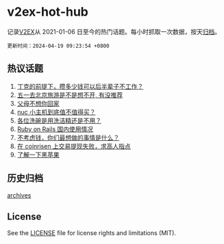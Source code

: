 # v2ex-hot-hub

 记录[V2EX](https://www.v2ex.com/)从 2021-01-06 日至今的热门话题。每小时抓取一次数据，按天[归档](archives)。

`更新时间：2024-04-19 09:23:54 +0800`

## 热议话题

1. [丁克的前提下，攒多少钱可以后半辈子不工作？](https://www.v2ex.com/t/1033524)
1. [五一去北京旅游是不是想不开, 有没推荐](https://www.v2ex.com/t/1033518)
1. [父母不想你回家](https://www.v2ex.com/t/1033612)
1. [nuc 小主机到底值不值得买？](https://www.v2ex.com/t/1033486)
1. [各位洗碗是用洗洁精还是不用？](https://www.v2ex.com/t/1033519)
1. [Ruby on Rails 国内使用情况](https://www.v2ex.com/t/1033505)
1. [不考虑钱，你们最想做的事情是什么？](https://www.v2ex.com/t/1033670)
1. [在 coinrisen 上交易提现失败，求高人指点](https://www.v2ex.com/t/1033567)
1. [了解一下黑苹果](https://www.v2ex.com/t/1033594)

## 历史归档

[archives](archives)

## License

See the [LICENSE](LICENSE) file for license rights and limitations (MIT).
